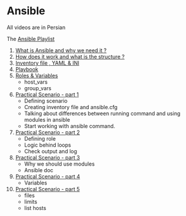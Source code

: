 # Ansible
All videos are in Persian

The [Ansible Playlist](https://www.youtube.com/playlist?list=PLRMCwJJwWR1AKYcUkdcorTFR-bhXUN6oO "Ansible Play List")

1. [What is Ansible and why we need it ?]( https://youtu.be/ww4yY5ipYgo "What is Ansible")
2. [How does it work and what is the structure ?]( https://youtu.be/sR-x1QuhBnQ "How does it work")
3. [Inventory file , YAML & INI]( https://youtu.be/bdYf9Pah1Mw "Inventory")
4. [Playbook]( https://youtu.be/UmeRHa0Ihg0 "Playbook")
5. [Roles & Variables]( https://youtu.be/S9XUZbRihb4 "Roles, host_vars, group_vars")
   </br>
   - host_vars
   - group_vars
6. [Practical Scenario - part 1]( https://youtu.be/lfDUFURKqKk "Practical Scenario - part 1")
   </br>
   - Defining scenario
   - Creating inventory file and ansible.cfg
   - Talking about differences between running command and using modules in ansible
   - Start working with ansible command.
7. [Practical Scenario - part 2]( https://youtu.be/DSWx3Ow0HnM "Practical Scenario - part 2")
   </br>
   - Defining role
   - Logic behind loops
   - Check output and log
8. [Practical Scenario - part 3]( https://youtu.be/_zZ9xwQZgoE "Practical Scenario - part 3")
   </br>
   - Why we should use modules
   - Ansible doc
9. [Practical Scenario - part 4]( https://youtu.be/a0rPdcOTUEE "Practical Scenario - part 4")
   </br>
   - Variables
9. [Practical Scenario - part 5]( https://youtu.be/HT5vL2vK4yc "Practical Scenario - part 5")
   </br>
   - files
   - limits
   - list hosts
